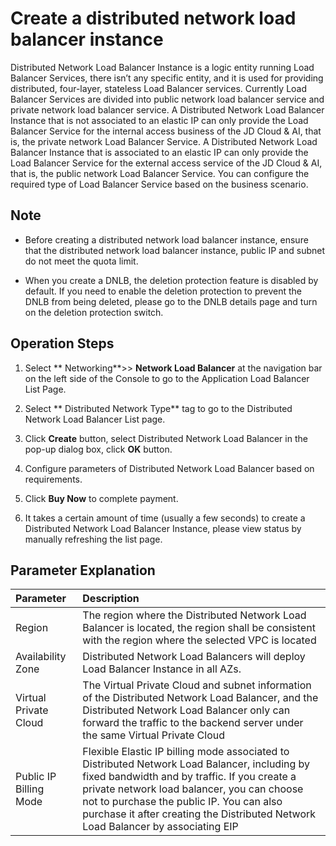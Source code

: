 # Create a distributed network load balancer instance
Distributed Network Load Balancer Instance is a logic entity running Load Balancer Services, there isn’t any specific entity, and it is used for providing distributed, four-layer, stateless Load Balancer services. Currently Load Balancer Services are divided into public network load balancer service and private network load balancer service. A Distributed Network Load Balancer Instance that is not associated to an elastic IP can only provide the Load Balancer Service for the internal access business of the JD Cloud & AI, that is, the private network Load Balancer Service. A Distributed Network Load Balancer Instance that is associated to an elastic IP can only provide the Load Balancer Service for the external access service of the JD Cloud & AI, that is, the public network Load Balancer Service. You can configure the required type of Load Balancer Service based on the business scenario.

## Note
 * Before creating a distributed network load balancer instance, ensure that the distributed network load balancer instance, public IP and subnet do not meet the quota limit.

 *  When you create a DNLB, the deletion protection feature is disabled by default. If you need to enable the deletion protection to prevent the DNLB from being deleted, please go to the DNLB details page and turn on the deletion protection switch.

## Operation Steps
 1. Select ** Networking**>> **Network Load Balancer** at the navigation bar on the left side of the Console to go to the Application Load Balancer List Page.

 2. Select ** Distributed Network Type** tag to go to the Distributed Network Load Balancer List page.

 3. Click **Create** button, select Distributed Network Load Balancer in the pop-up dialog box, click **OK** button.

 4. Configure parameters of Distributed Network Load Balancer based on requirements.

 5. Click **Buy Now** to complete payment.

 6. It takes a certain amount of time (usually a few seconds) to create a Distributed Network Load Balancer Instance, please view status by manually refreshing the list page.

## Parameter Explanation
| Parameter	| Description	|
| :- | :- |
|Region	|The region where the Distributed Network Load Balancer is located, the region shall be consistent with the region where the selected VPC is located	|
|Availability Zone	|Distributed Network Load Balancers will deploy Load Balancer Instance in all AZs.	|
|Virtual Private Cloud	|The Virtual Private Cloud and subnet information of the Distributed Network Load Balancer, and the Distributed Network Load Balancer only can forward the traffic to the backend server under the same Virtual Private Cloud	|
|Public IP Billing Mode|Flexible Elastic IP billing mode associated to Distributed Network Load Balancer, including by fixed bandwidth and by traffic. If you create a private network load balancer, you can choose not to purchase the public IP. You can also purchase it after creating the Distributed Network Load Balancer by associating EIP|
